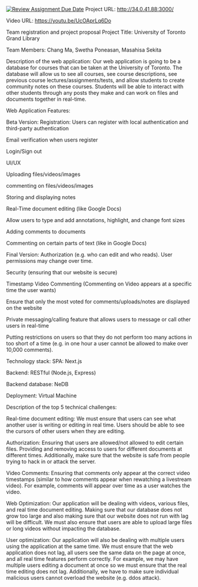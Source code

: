 [![Review Assignment Due Date](https://classroom.github.com/assets/deadline-readme-button-22041afd0340ce965d47ae6ef1cefeee28c7c493a6346c4f15d667ab976d596c.svg)](https://classroom.github.com/a/DnqlZtdt)
Project URL: http://34.0.41.88:3000/


Video URL: https://youtu.be/UcOAprLq6Do 


Team registration and project proposal
Project Title: 
University of Toronto Grand Library


Team Members:
Chang Ma, Swetha Poneasan, Masahisa Sekita


Description of the web application:
Our web application is going to be a database for courses that can be taken at the University of Toronto. The database will allow us to see all courses, see course descriptions, see previous course lectures/assignments/tests, and allow students to create community notes on these courses. Students will be able to interact with other students through any posts they make and can work on files and documents together in real-time.


Web Application Features:


Beta Version:
  Registration: Users can register with local authentication and third-party authentication
  
  Email verification when users register
  
  Login/Sign out
  
  UI/UX
  
  Uploading files/videos/images
  
  commenting on files/videos/images
  
  Storing and displaying notes
  
  Real-Time document editing (like Google Docs)
  
  Allow users to type and add annotations, highlight, and change font sizes
  
  Adding comments to documents
  
  Commenting on certain parts of text (like in Google Docs)
  

Final Version:
  Authorization (e.g. who can edit and who reads). User permissions may change over time.
  
  Security (ensuring that our website is secure)
  
  Timestamp Video Commenting (Commenting on Video appears at a specific time the user wants)
  
  Ensure that only the most voted for comments/uploads/notes are displayed on the website
  
  Private messaging/calling feature that allows users to message or call other users in real-time
  
  Putting restrictions on users so that they do not perform too many actions in too short of a time (e.g. in one hour a user cannot be allowed to make over 10,000 comments).


Technology stack:
  SPA: Next.js
  
  Backend: RESTful (Node.js, Express)
  
  Backend database: NeDB
  
  Deployment: Virtual Machine


Description of the top 5 technical challenges:

  Real-time document editing: We must ensure that users can see what another user is writing or editing in real time. Users should be able to see the cursors of other users when they are editing.
  
  Authorization: Ensuring that users are allowed/not allowed to edit certain files. Providing and removing access to users for different documents at different times. Additionally, make sure that the website is safe from people trying to hack in or attack the server.
  
  Video Comments: Ensuring that comments only appear at the correct video timestamps (similar to how comments appear when rewatching a livestream video). For example, comments will appear over time as a user watches the video.
  
  Web Optimization: Our application will be dealing with videos, various files, and real time document editing. Making sure that our database does not grow too large and also making sure that our website does not run with lag will be difficult. We must also   ensure that users are able to upload large files or long videos without impacting the database.
  
  User optimization: Our application will also be dealing with multiple users using the application at the same time. We must ensure that the web application does not lag, all users see the same data on the page at once, and all real time features perform correctly. For example, we may have multiple users editing a document at once so we must ensure that the real time editing does not lag. Additionally, we have to make sure individual malicious users cannot overload the website (e.g. ddos attack).
